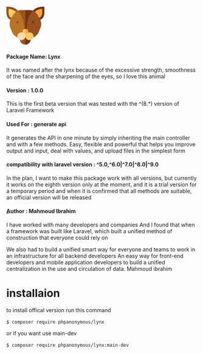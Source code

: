  <p align="left">
        <img  width="100" height="100" src="https://github.com/arabnewscms/lynx/blob/main/lynx.png" /> 
 
 </p>
 
 

#### Package Name: Lynx
 

It was named after the lynx because of the excessive strength, smoothness of the face and the sharpening of the eyes, so I love this animal

#### Version : 1.0.0

This is the first beta version that was tested with the ^(8.*) version of Laravel Framework
#### Used For : generate api

It generates the API in one minute by simply inheriting the main controller and with a few methods. Easy, flexible and powerful that helps you improve output and input, deal with values, and upload files in the simplest form


#### compatibility with laravel version :  ^5.0,^6.0|^7.0|^8.0|^9.0 

In the plan, I want to make this package work with all versions, but currently it works on the eighth version only at the moment, and it is a trial version for a temporary period and when it is confirmed that all methods are suitable, an official version will be released

#### ِAuthor : Mahmoud Ibrahim


I have worked with many developers and companies
And I found that when a framework was built like Laravel, which built a unified method of construction that everyone could rely on

We also had to build a unified smart way for everyone and teams to work in an infrastructure for all backend developers
An easy way for front-end developers and mobile application developers to build a unified centralization in the use and circulation of data.
Mahmoud ibrahim

# installaion 
to install offical version run this command
```
$ composer require phpanonymous/lynx
```
or if you want use main-dev
```
$ composer require phpanonymous/lynx:main-dev
```

